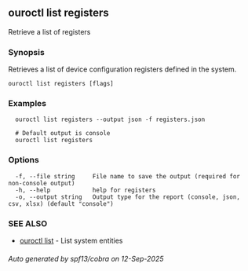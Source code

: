 ## ouroctl list registers

Retrieve a list of registers

### Synopsis

Retrieves a list of device configuration registers defined in the system.

```
ouroctl list registers [flags]
```

### Examples

```
  ouroctl list registers --output json -f registers.json

  # Default output is console
  ouroctl list registers
```

### Options

```
  -f, --file string     File name to save the output (required for non-console output)
  -h, --help            help for registers
  -o, --output string   Output type for the report (console, json, csv, xlsx) (default "console")
```

### SEE ALSO

* [ouroctl list](ouroctl_list.md)	 - List system entities

###### Auto generated by spf13/cobra on 12-Sep-2025

